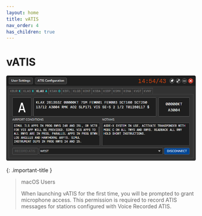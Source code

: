 ```yaml
---
layout: home
title: vATIS
nav_order: 4
has_children: true
---
```


# vATIS

![xPilot Client](/assets/images/MainScreen.png)

{: .important-title }
> macOS Users
>
> When launching vATIS for the first time, you will be prompted to grant microphone access. This permission is required to record ATIS messages for stations configured with Voice Recorded ATIS.